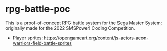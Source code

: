 # rpg-battle-poc
This is a proof-of-concept RPG battle system for the Sega Master System; originally made for the 2022 SMSPower! Coding Competition.



* Player sprites: https://opengameart.org/content/js-actors-aeon-warriors-field-battle-sprites